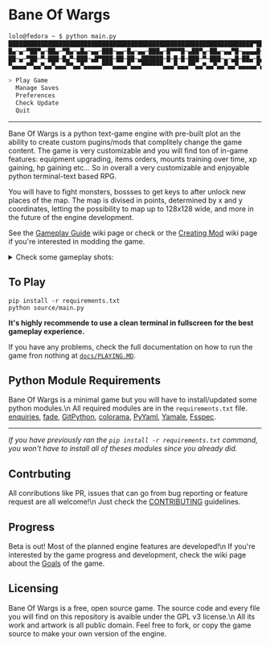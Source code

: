 # Bane Of Wargs

```bash
lolo@fedora ~ $ python main.py
████████████████████████████████████████████████████████████████████▀███████
█▄─▄─▀██▀▄─██▄─▀█▄─▄█▄─▄▄─███─▄▄─█▄─▄▄─███▄─█▀▀▀█─▄██▀▄─██▄─▄▄▀█─▄▄▄▄█─▄▄▄▄█
██─▄─▀██─▀─███─█▄▀─███─▄█▀███─██─██─▄██████─█─█─█─███─▀─███─▄─▄█─██▄─█▄▄▄▄─█
▀▄▄▄▄▀▀▄▄▀▄▄▀▄▄▄▀▀▄▄▀▄▄▄▄▄▀▀▀▄▄▄▄▀▄▄▄▀▀▀▀▀▀▄▄▄▀▄▄▄▀▀▄▄▀▄▄▀▄▄▀▄▄▀▄▄▄▄▄▀▄▄▄▄▄▀

> Play Game
  Manage Saves
  Preferences
  Check Update
  Quit
```

---

Bane Of Wargs is a python text-game engine with pre-built plot an the ability to create custom pugins/mods that complitely change the game content. The game is very customizable and you will find ton of in-game features: equipment upgrading, items orders, mounts training over time, xp gaining, hp gaining etc... So in overall a very customizable and enjoyable python terminal-text based RPG.

You will have to fight monsters, bossses to get keys to after unlock new places of the map. The map is divised in points, determined by x and y coordinates, letting the possibility to map up to 128x128 wide, and more in the future of the engine development.

See the [Gameplay Guide](https://github.com/Dungeons-of-Kathallion/Bane-Of-Wargs/wiki/Gameplay-Guide) wiki page or check or the [Creating Mod](https://github.com/Dungeons-of-Kathallion/Bane-Of-Wargs/wiki/Creating-Mods) wiki page if you're interested in modding the game.

<details>

<summary>Check some gameplay shots:</summary>

![Screenshot from 2023-12-22 10-38-14](https://github.com/Dungeons-of-Kathallion/Bane-Of-Wargs/assets/87318892/5e47a039-fe02-49fa-ba29-1eb71fe5e955)
---
![Screenshot from 2023-12-22 10-37-59](https://github.com/Dungeons-of-Kathallion/Bane-Of-Wargs/assets/87318892/7a14c64f-1b0f-4fed-b4ca-4352a9cc540d)
---
![Screenshot from 2023-12-22 10-37-34](https://github.com/Dungeons-of-Kathallion/Bane-Of-Wargs/assets/87318892/02cdebb0-67f9-4ca0-816f-36ee844a8070)
---
![Screenshot from 2023-12-22 10-37-24](https://github.com/Dungeons-of-Kathallion/Bane-Of-Wargs/assets/87318892/2566d62f-d598-4080-8ecc-4de635dd0a3a)
---
![Screenshot from 2023-12-22 10-36-38](https://github.com/Dungeons-of-Kathallion/Bane-Of-Wargs/assets/87318892/691c3dd8-aa8d-4bda-b23b-1212c2ec9a96)
---
![Screenshot from 2023-12-22 10-33-00](https://github.com/Dungeons-of-Kathallion/Bane-Of-Wargs/assets/87318892/6109440f-bf8f-4394-8d3f-6dcaa1fd59f4)
---
![Screenshot from 2023-12-22 10-32-50](https://github.com/Dungeons-of-Kathallion/Bane-Of-Wargs/assets/87318892/ecde99f1-c451-46d9-9471-af36ed9849ea)
---
![Screenshot from 2023-12-22 10-30-30](https://github.com/Dungeons-of-Kathallion/Bane-Of-Wargs/assets/87318892/27c4d3d5-5908-4f64-96d2-c2c6356e85e6)
---
![Screenshot from 2023-12-22 10-28-05](https://github.com/Dungeons-of-Kathallion/Bane-Of-Wargs/assets/87318892/185860cf-80e3-4780-8932-1c15d9a441cf)
---
![Screenshot from 2023-12-22 10-27-55](https://github.com/Dungeons-of-Kathallion/Bane-Of-Wargs/assets/87318892/5aa608ba-11a2-417c-8a69-883313701ead)
---
![Screenshot from 2023-12-22 10-26-54](https://github.com/Dungeons-of-Kathallion/Bane-Of-Wargs/assets/87318892/7899e6c3-2d93-4f56-9e96-8031228daf50)
---
![Screenshot from 2023-12-22 10-26-31](https://github.com/Dungeons-of-Kathallion/Bane-Of-Wargs/assets/87318892/ac9d3b16-3e50-464e-833b-395e8f89f95f)
---
![Screenshot from 2023-12-22 10-26-00](https://github.com/Dungeons-of-Kathallion/Bane-Of-Wargs/assets/87318892/d7610cd5-87b0-4e40-a100-5b23360a3931)
---
![Screenshot from 2023-12-22 10-25-09](https://github.com/Dungeons-of-Kathallion/Bane-Of-Wargs/assets/87318892/f6edcccb-3fdb-4f8f-a04b-13fbc8c52be1)
---
![Screenshot from 2023-12-22 10-25-00](https://github.com/Dungeons-of-Kathallion/Bane-Of-Wargs/assets/87318892/12e2f30c-4639-404e-aa99-2fb14cd3fea3)
---

</details>

## To Play

```
pip install -r requirements.txt
python source/main.py
```
**It's highly recommende to use a clean terminal in fullscreen for the best gameplay experience.**

If you have any problems, check the full documentation on how to run the game fron nothing at [`docs/PLAYING.MD`](https://github.com/Dungeons-of-Kathallion/Bane-Of-Wargs/blob/master/docs/PLAYING.md).

## Python Module Requirements

Bane Of Wargs is a minimal game but you will have to install/updated some python modules.\n
All required modules are in the `requirements.txt` file.
[enquiries](https://pypi.org/project/enquiries/), [fade](https://pypi.org/project/fade/), [GitPython](https://pypi.org/project/GitPython/), [colorama](https://pypi.org/project/colorama/), [PyYaml](https://pypi.org/project/PyYAML/), [Yamale](https://pypi.org/project/yamale/), [Fsspec](https://filesystem-spec.readthedocs.io/en/latest/index.html).

---

_If you have previously ran the `pip install -r requirements.txt` command, you won't have to install all of theses modules since you already did._

## Contrbuting

All conributions like PR, issues that can go from bug reporting or feature request are all welcome!\n
Just check the [CONTRIBUTING](https://github.com/Dungeons-of-Kathallion/Bane-Of-Wargs/blob/master/.github/CONTRIBUTING.md) guidelines.

## Progress

Beta is out! Most of the planned engine features are developed!\n
If you're interested by the game progress and development, check the wiki page about the [Goals](https://github.com/Dungeons-of-Kathallion/Bane-Of-Wargs/wiki/Game-Progression) of the game.

## Licensing

Bane Of Wargs is a free, open source game. The source code and every file you will find on this repository is avaible under the GPL v3 license.\n
All its work and artwork is all public domain. Feel free to fork, or copy the game source to make your own version of the engine.
